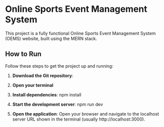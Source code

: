 # Online Sports Event Management System

This project is a fully functional Online Sports Event Management System (OEMS) website, built using the MERN stack.

## How to Run

Follow these steps to get the project up and running:

1. **Download the Git repository**:

2. **Open your terminal** 

3. **Install dependencies**: npm install

4. **Start the development server**: npm run dev

5. **Open the application**: Open your browser and navigate to the localhost server URL shown in the terminal (usually http://localhost:3000).


